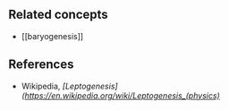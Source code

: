 
## Related concepts

* [[baryogenesis]]

## References

* Wikipedia, _[Leptogenesis](https://en.wikipedia.org/wiki/Leptogenesis_(physics)_
